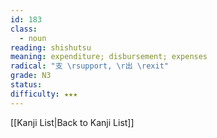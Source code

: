```yaml
---
id: 183
class:
  - noun
reading: shishutsu
meaning: expenditure; disbursement; expenses
radical: "支 \rsupport, \r出 \rexit"
grade: N3
status:
difficulty: ★★★
---
```

[[Kanji List|Back to Kanji List]]